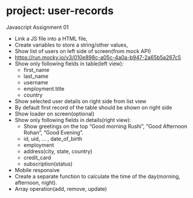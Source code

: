 # project: user-records

Javascript Assignment 01
- Link a JS file into a HTML file,
- Create variables to store a string/other values,
- Show list of users on left side of screen(from mock API)
- https://run.mocky.io/v3/010e898c-a05c-4a0a-b947-2a65b5a267c5
- Show only following fields in table(left view):
	- first_name
	- last_name
	- username
	- employment.title
	- country
- Show selected user details on right side from list view
- By default first record of the table should be shown on right side
- Show loader on screen(optional)
- Show only following fields in details(right view):
	- Show greetings on the top “Good morning Rushi”, “Good Afternoon Rohan”, “Good Evening”.
	- id, uid, ... , date_of_birth
	- employment
	- address(city, state, country)
	- credit_card
	- subscription(status)
- Mobile responsive
- Create a separate function to calculate the time of the day(morning, afternoon, night).
- Array operation(add, remove, update)
